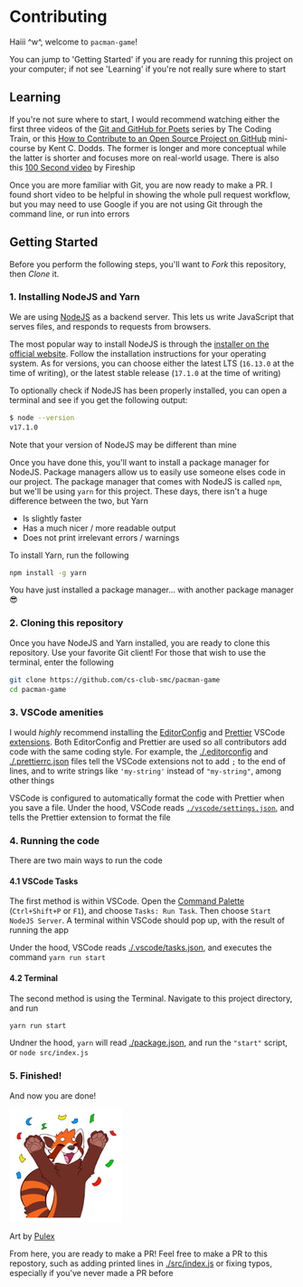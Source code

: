 # Contributing

Haiii ^w^, welcome to `pacman-game`!

You can jump to 'Getting Started' if you are ready for running this project on your computer; if not see 'Learning' if you're not really sure where to start

## Learning

If you're not sure where to start, I would recommend watching either the first three videos of the [Git and GitHub for Poets](https://www.youtube.com/watch?v=BCQHnlnPusY&list=PLozRqGzj97d02YjR5JVqDwN2K0cAiT7VK) series by The Coding Train, or this [How to Contribute to an Open Source Project on GitHub](https://egghead.io/lessons/javascript-introduction-to-github) mini-course by Kent C. Dodds. The former is longer and more conceptual while the latter is shorter and focuses more on real-world usage. There is also this [100 Second video](https://www.youtube.com/watch?v=8lGpZkjnkt4) by Fireship

Once you are more familiar with Git, you are now ready to make a PR. I found  short video to be helpful in showing the whole pull request workflow, but you may need to use Google if you are not using Git through the command line, or run into errors

## Getting Started

Before you perform the following steps, you'll want to _Fork_ this repository, then _Clone_ it.

### 1. Installing NodeJS and Yarn

We are using [NodeJS](https://nodejs.org/en) as a backend server. This lets us write JavaScript that serves files, and responds to requests from browsers.

The most popular way to install NodeJS is through the [installer on the official website](https://nodejs.org). Follow the installation instructions for your operating system. As for versions, you can choose either the latest LTS (`16.13.0` at the time of writing), or the latest stable release (`17.1.0` at the time of writing)

To optionally check if NodeJS has been properly installed, you can open a terminal and see if you get the following output:

```sh
$ node --version
v17.1.0
```

Note that your version of NodeJS may be different than mine

Once you have done this, you'll want to install a package manager for NodeJS. Package managers allow us to easily use someone elses code in our project. The package manager that comes with NodeJS is called `npm`, but we'll be using `yarn` for this project. These days, there isn't a huge difference between the two, but Yarn

- Is slightly faster
- Has a much nicer / more readable output
- Does not print irrelevant errors / warnings

To install Yarn, run the following

```sh
npm install -g yarn
```

You have just installed a package manager... with another package manager 😎

### 2. Cloning this repository

Once you have NodeJS and Yarn installed, you are ready to clone this repository. Use your favorite Git client! For those that wish to use the terminal, enter the following

```sh
git clone https://github.com/cs-club-smc/pacman-game
cd pacman-game
```

### 3. VSCode amenities

I would _highly_ recommend installing the [EditorConfig](https://editorconfig.org) and [Prettier](https://marketplace.visualstudio.com/items?itemName=esbenp.prettier-vscode) VSCode [extensions](https://code.visualstudio.com/docs/editor/extension-marketplace). Both EditorConfig and Prettier are used so all contributors add code with the same coding style. For example, the [./.editorconfig](./.editorconfig) and [./.prettierrc.json](./.prettierrc.json) files tell the VSCode extensions not to add `;` to the end of lines, and to write strings like `'my-string'` instead of `"my-string"`, among other things

VSCode is configured to automatically format the code with Prettier when you save a file. Under the hood, VSCode reads [`./vscode/settings.json`](./.vscode/settings.json), and tells the Prettier extension to format the file

### 4. Running the code

There are two main ways to run the code

#### 4.1 VSCode Tasks

The first method is within VSCode. Open the [Command Palette](https://code.visualstudio.com/docs/getstarted/userinterface#_command-palette) (`Ctrl+Shift+P` or `F1`), and choose `Tasks: Run Task`. Then choose `Start NodeJS Server`. A terminal within VSCode should pop up, with the result of running the app

Under the hood, VSCode reads [./.vscode/tasks.json](./.vscode/tasks.json), and executes the command `yarn run start`

#### 4.2 Terminal

The second method is using the Terminal. Navigate to this project directory, and run

```sh
yarn run start
```

Undner the hood, `yarn` will read [./package.json](./package.json), and run the `"start"` script, or `node src/index.js`

### 5. Finished!

And now you are done!

<img alt='Red Panda celebrating' src='./assets/red-panda-celebrate.png' width='200'>

Art by [Pulex](https://www.pulexart.com)

From here, you are ready to make a PR! Feel free to make a PR to this repostory, such as adding printed lines in [./src/index.js](./src/index.js) or fixing typos, especially if you've never made a PR before

